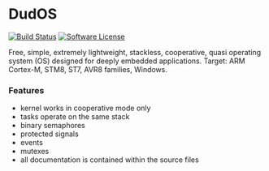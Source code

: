 # DudOS
  [![Build Status](https://travis-ci.org/stateos/DudOS.svg)](https://travis-ci.org/stateos/DudOS)
  [![Software License](https://img.shields.io/github/license/stateos/DudOS.svg)](https://opensource.org/licenses/MIT)

Free, simple, extremely lightweight, stackless, cooperative, quasi operating system (OS) designed for deeply embedded applications.
Target: ARM Cortex-M, STM8, ST7, AVR8 families, Windows.

### Features

- kernel works in cooperative mode only
- tasks operate on the same stack
- binary semaphores
- protected signals
- events
- mutexes
- all documentation is contained within the source files
